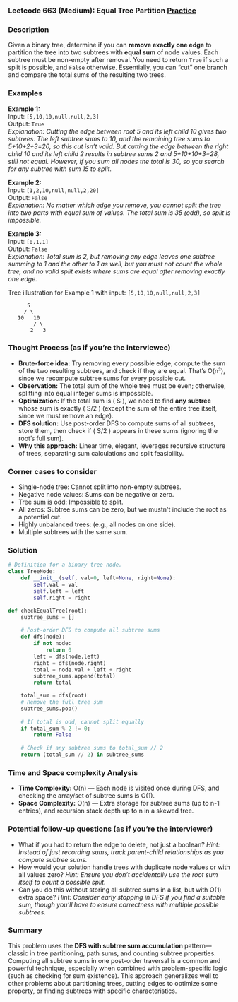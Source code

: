 ### Leetcode 663 (Medium): Equal Tree Partition [Practice](https://leetcode.com/problems/equal-tree-partition)

### Description  
Given a binary tree, determine if you can **remove exactly one edge** to partition the tree into two subtrees with **equal sum** of node values. Each subtree must be non-empty after removal. You need to return `True` if such a split is possible, and `False` otherwise. Essentially, you can “cut” one branch and compare the total sums of the resulting two trees.

### Examples  

**Example 1:**  
Input: `[5,10,10,null,null,2,3]`  
Output: `True`  
*Explanation: Cutting the edge between root 5 and its left child 10 gives two subtrees. The left subtree sums to 10, and the remaining tree sums to 5+10+2+3=20, so this cut isn’t valid. But cutting the edge between the right child 10 and its left child 2 results in subtree sums 2 and 5+10+10+3=28, still not equal. However, if you sum all nodes the total is 30, so you search for any subtree with sum 15 to split.*  

**Example 2:**  
Input: `[1,2,10,null,null,2,20]`  
Output: `False`  
*Explanation: No matter which edge you remove, you cannot split the tree into two parts with equal sum of values. The total sum is 35 (odd), so split is impossible.*

**Example 3:**  
Input: `[0,1,1]`  
Output: `False`  
*Explanation: Total sum is 2, but removing any edge leaves one subtree summing to 1 and the other to 1 as well, but you must not count the whole tree, and no valid split exists where sums are equal after removing exactly one edge.*

Tree illustration for Example 1 with input: `[5,10,10,null,null,2,3]`  
```
      5
     / \
   10   10
        / \
       2   3
```

### Thought Process (as if you’re the interviewee)  
- **Brute-force idea:** Try removing every possible edge, compute the sum of the two resulting subtrees, and check if they are equal. That’s O(n²), since we recompute subtree sums for every possible cut.
- **Observation:** The total sum of the whole tree must be even; otherwise, splitting into equal integer sums is impossible.
- **Optimization:** If the total sum is \( S \), we need to find **any subtree** whose sum is exactly \( S/2 \) (except the sum of the entire tree itself, since we must remove an edge).
- **DFS solution:** Use post-order DFS to compute sums of all subtrees, store them, then check if \( S/2 \) appears in these sums (ignoring the root’s full sum).
- **Why this approach:** Linear time, elegant, leverages recursive structure of trees, separating sum calculations and split feasibility.

### Corner cases to consider  
- Single-node tree: Cannot split into non-empty subtrees.
- Negative node values: Sums can be negative or zero.
- Tree sum is odd: Impossible to split.
- All zeros: Subtree sums can be zero, but we mustn't include the root as a potential cut.
- Highly unbalanced trees: (e.g., all nodes on one side).
- Multiple subtrees with the same sum.

### Solution

```python
# Definition for a binary tree node.
class TreeNode:
    def __init__(self, val=0, left=None, right=None):
        self.val = val
        self.left = left
        self.right = right

def checkEqualTree(root):
    subtree_sums = []
    
    # Post-order DFS to compute all subtree sums
    def dfs(node):
        if not node:
            return 0
        left = dfs(node.left)
        right = dfs(node.right)
        total = node.val + left + right
        subtree_sums.append(total)
        return total

    total_sum = dfs(root)
    # Remove the full tree sum
    subtree_sums.pop()
    
    # If total is odd, cannot split equally
    if total_sum % 2 != 0:
        return False
    
    # Check if any subtree sums to total_sum // 2
    return (total_sum // 2) in subtree_sums
```

### Time and Space complexity Analysis  

- **Time Complexity:** O(n) — Each node is visited once during DFS, and checking the array/set of subtree sums is O(1).
- **Space Complexity:** O(n) — Extra storage for subtree sums (up to n-1 entries), and recursion stack depth up to n in a skewed tree.

### Potential follow-up questions (as if you’re the interviewer)  

- What if you had to return the edge to delete, not just a boolean?
  *Hint: Instead of just recording sums, track parent-child relationships as you compute subtree sums.*
- How would your solution handle trees with duplicate node values or with all values zero?
  *Hint: Ensure you don’t accidentally use the root sum itself to count a possible split.*
- Can you do this without storing all subtree sums in a list, but with O(1) extra space?
  *Hint: Consider early stopping in DFS if you find a suitable sum, though you’ll have to ensure correctness with multiple possible subtrees.*

### Summary
This problem uses the **DFS with subtree sum accumulation** pattern—classic in tree partitioning, path sums, and counting subtree properties. Computing all subtree sums in one post-order traversal is a common and powerful technique, especially when combined with problem-specific logic (such as checking for sum existence). This approach generalizes well to other problems about partitioning trees, cutting edges to optimize some property, or finding subtrees with specific characteristics.